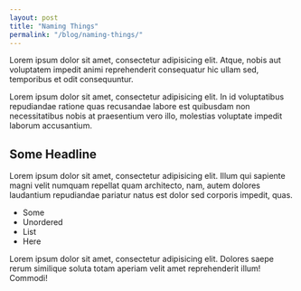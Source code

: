 ```yaml
---
layout: post
title: "Naming Things"
permalink: "/blog/naming-things/"
---
```


<p class="lead">Lorem ipsum dolor sit amet, consectetur adipisicing elit. Atque, nobis aut voluptatem impedit animi reprehenderit consequatur hic ullam sed, temporibus et odit consequuntur.</p>

Lorem ipsum dolor sit amet, consectetur adipisicing elit. In id voluptatibus repudiandae ratione quas recusandae labore est quibusdam non necessitatibus nobis at praesentium vero illo, molestias voluptate impedit laborum accusantium.

## Some Headline

Lorem ipsum dolor sit amet, consectetur adipisicing elit. Illum qui sapiente magni velit numquam repellat quam architecto, nam, autem dolores laudantium repudiandae pariatur natus est dolor sed corporis impedit, quas.

* Some
* Unordered
* List
* Here

Lorem ipsum dolor sit amet, consectetur adipisicing elit. Dolores saepe rerum similique soluta totam aperiam velit amet reprehenderit illum! Commodi!